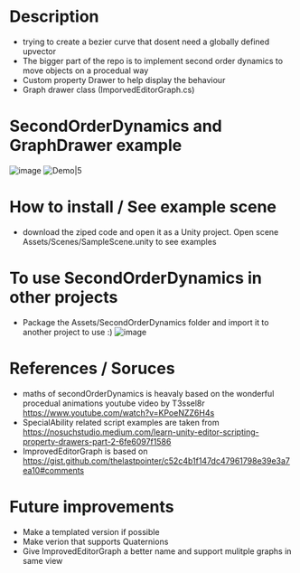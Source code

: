 # Description
- trying to create a bezier curve that dosent need a globally defined upvector
- The bigger part of the repo is to implement second order dynamics to move objects on a procedual way
- Custom property Drawer to help display the behaviour
- Graph drawer class (ImporvedEditorGraph.cs)

# SecondOrderDynamics and GraphDrawer example
![image](https://user-images.githubusercontent.com/62551684/192576411-0105cc69-1d34-4906-affb-ab048898f40e.png)
![Demo|5](https://user-images.githubusercontent.com/62551684/192579508-d636df7f-e56f-44d2-8019-9d93e0fd4b7a.gif)

 # How to install / See example scene
 - download the ziped code and open it as a Unity project. Open scene Assets/Scenes/SampleScene.unity to see examples
 
# To use SecondOrderDynamics in other projects
- Package the Assets/SecondOrderDynamics folder and import it to another project to use :)
![image](https://user-images.githubusercontent.com/62551684/192576803-7f779328-fc1a-4f14-a019-00c1fc924420.png)

# References / Soruces
- maths of secondOrderDynamics is heavaly based on the wonderful procedual animations youtube video by T3ssel8r https://www.youtube.com/watch?v=KPoeNZZ6H4s
- SpecialAbility related script examples are taken from https://nosuchstudio.medium.com/learn-unity-editor-scripting-property-drawers-part-2-6fe6097f1586
- ImprovedEditorGraph is based on https://gist.github.com/thelastpointer/c52c4b1f147dc47961798e39e3a7ea10#comments

# Future improvements
- Make a templated version if possible
- Make verion that supports Quaternions
- Give ImprovedEditorGraph a better name and support mulitple graphs in same view
